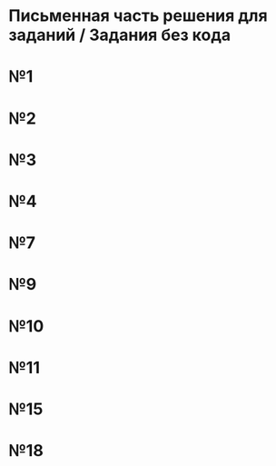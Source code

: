 # Письменная часть решения для заданий / Задания без кода
# №1

# №2

# №3

# №4

# №7

# №9

# №10

# №11

# №15

# №18

